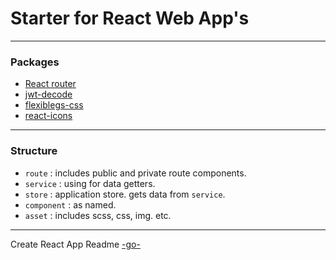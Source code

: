 # Starter for React Web App's


____

### Packages

- [React router](https://reacttraining.com/react-router/web/guides/quick-start)
- [jwt-decode](https://github.com/auth0/jwt-decode)
- [flexiblegs-css](https://dnomak.com.tr/flexiblegs/)
- [react-icons](https://react-icons.netlify.com/#/)


____

### Structure

- `route` : includes public and private route components.
- `service` : using for data getters.
- `store` : application store. gets data from `service`. 
- `component` : as named.
- `asset` : includes scss, css, img. etc.

____

Create React App Readme [-go-](/BI-Readme.md)
